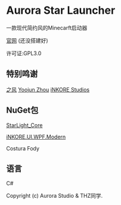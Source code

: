 # Aurora Star Launcher
一款现代简约风的Minecarft启动器

[官网](#) (还没搭建好)

许可证:GPL3.0

## 特别鸣谢
[之风](https://github.com/zhi-feng2008)
[Yoojun Zhou](https://github.com/NotYoojun)
[iNKORE Studios](https://github.com/iNKORE-Public)
## NuGet包
[StarLight_Core](https://github.com/Ink-Marks-Studio/StarLight.Core)

[iNKORE.UI.WPF.Modern](https://github.com/iNKORE-Public/UI.WPF.Modern)

Costura Fody


## 语言
C#

Copyright (c) Aurora Studio & THZ同学.
